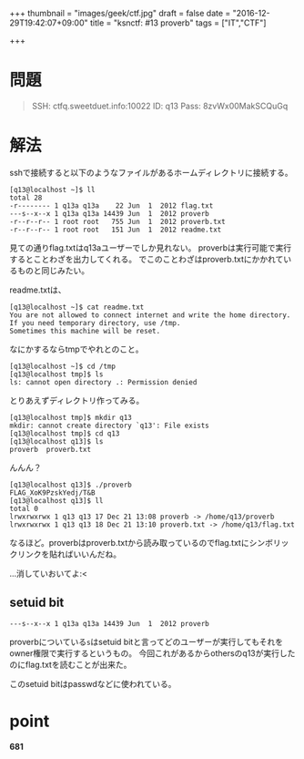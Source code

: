 +++
thumbnail = "images/geek/ctf.jpg"
draft = false
date = "2016-12-29T19:42:07+09:00"
title = "ksnctf: #13 proverb"
tags = ["IT","CTF"]

+++

# 問題

>SSH: ctfq.sweetduet.info:10022
ID: q13
Pass: 8zvWx00MakSCQuGq

# 解法

sshで接続すると以下のようなファイルがあるホームディレクトリに接続する。

```
[q13@localhost ~]$ ll
total 28
-r-------- 1 q13a q13a    22 Jun  1  2012 flag.txt
---s--x--x 1 q13a q13a 14439 Jun  1  2012 proverb
-r--r--r-- 1 root root   755 Jun  1  2012 proverb.txt
-r--r--r-- 1 root root   151 Jun  1  2012 readme.txt
```

見ての通りflag.txtはq13aユーザーでしか見れない。
proverbは実行可能で実行するとことわざを出力してくれる。
でこのことわざはproverb.txtにかかれているものと同じみたい。

readme.txtは、

```
[q13@localhost ~]$ cat readme.txt
You are not allowed to connect internet and write the home directory.
If you need temporary directory, use /tmp.
Sometimes this machine will be reset.
```

なにかするならtmpでやれとのこと。

```
[q13@localhost ~]$ cd /tmp
[q13@localhost tmp]$ ls
ls: cannot open directory .: Permission denied
```

とりあえずディレクトリ作ってみる。

```
[q13@localhost tmp]$ mkdir q13
mkdir: cannot create directory `q13': File exists
[q13@localhost tmp]$ cd q13
[q13@localhost q13]$ ls
proverb  proverb.txt
```

んんん？

```
[q13@localhost q13]$ ./proverb
FLAG_XoK9PzskYedj/T&B
[q13@localhost q13]$ ll
total 0
lrwxrwxrwx 1 q13 q13 17 Dec 21 13:08 proverb -> /home/q13/proverb
lrwxrwxrwx 1 q13 q13 18 Dec 21 13:10 proverb.txt -> /home/q13/flag.txt
```

なるほど。proverbはproverb.txtから読み取っているのでflag.txtにシンボリックリンクを貼ればいいんだね。

...消していおいてよ:<

## setuid bit

```
---s--x--x 1 q13a q13a 14439 Jun  1  2012 proverb
```

proverbについている`s`はsetuid bitと言ってどのユーザーが実行してもそれをowner権限で実行するというもの。
今回これがあるからothersのq13が実行したのにflag.txtを読むことが出来た。

このsetuid bitはpasswdなどに使われている。

# point

**681**
